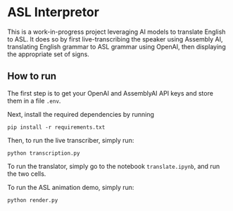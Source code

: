 # ASL Interpretor

This is a work-in-progress project leveraging AI models to translate English to ASL. It does so by first live-transcribing the speaker using Assembly AI, translating English grammar to ASL grammar using OpenAI, then displaying the appropriate set of signs.

## How to run

The first step is to get your OpenAI and AssemblyAI API keys and store them in a file `.env`.

Next, install the required dependencies by running
```
pip install -r requirements.txt
```

Then, to run the live transcriber, simply run:
```
python transcription.py
```

To run the translator, simply go to the notebook `translate.ipynb`, and run the two cells.

To run the ASL animation demo, simply run:
```
python render.py
```